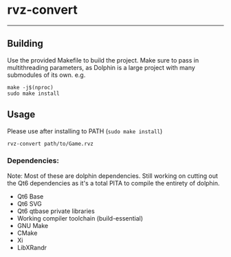 # rvz-convert

---

## Building

Use the provided Makefile to build the project. Make sure to pass in multithreading parameters, as Dolphin is a large project with many submodules of its own.
e.g.

```
make -j$(nproc)
sudo make install
```

## Usage

Please use after installing to PATH (`sudo make install`)

`rvz-convert path/to/Game.rvz`

### Dependencies:

Note: Most of these are dolphin dependencies. Still working on cutting out the Qt6 dependencies as it's a total PITA to compile the entirety of dolphin.

- Qt6 Base
- Qt6 SVG
- Qt6 qtbase private libraries
- Working compiler toolchain (build-essential)
- GNU Make
- CMake
- Xi
- LibXRandr
